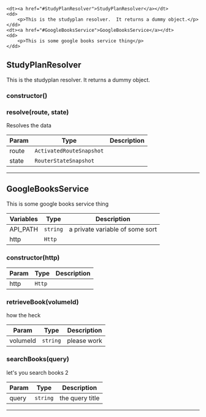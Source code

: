 <dl>

    <dt><a href="#StudyPlanResolver">StudyPlanResolver</a></dt>
    <dd>
        <p>This is the studyplan resolver.  It returns a dummy object.</p>
    </dd>
    <dt><a href="#GoogleBooksService">GoogleBooksService</a></dt>
    <dd>
        <p>This is some google books service thing</p>
    </dd>

</dl>



<a name="StudyPlanResolver"></a>

## StudyPlanResolver
This is the studyplan resolver.  It returns a dummy object.





### constructor()

### resolve(route, state)
Resolves the data

| Param | Type | Description |
| --- | --- | --- |
| route | <code>ActivatedRouteSnapshot</code> | 
| state | <code>RouterStateSnapshot</code> | 



---


<a name="GoogleBooksService"></a>

## GoogleBooksService
This is some google books service thing




| Variables | Type | Description |
| --- | --- | --- |
| API_PATH | <code>string</code> | a private variable of some sort
| http | <code>Http</code> | 

### constructor(http)
| Param | Type | Description |
| --- | --- | --- |
| http | <code>Http</code> | 

### retrieveBook(volumeId)
how the heck

| Param | Type | Description |
| --- | --- | --- |
| volumeId | <code>string</code> | please work


### searchBooks(query)
let's you search books 2

| Param | Type | Description |
| --- | --- | --- |
| query | <code>string</code> | the query title




---


